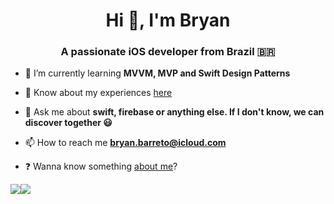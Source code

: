<h1 align="center">Hi 👋, I'm Bryan</h1>
<h3 align="center">A passionate iOS developer from Brazil 🇧🇷</h3>

- 🌱 I’m currently learning **MVVM, MVP and Swift Design Patterns**

- 📄 Know about my experiences [here](https://www.linkedin.com/in/bryanbarreto/)

- 💬 Ask me about **swift, firebase or anything else. If I don't know, we can discover together 😃**

- 📫 How to reach me **bryan.barreto@icloud.com**

- ❓ Wanna know something [about me](https://about.me/bryanbarreto)?

<p align="left"> <a href="https://getbootstrap.com" target="_blank"> <img src="https://raw.githubusercontent.com/
<p align="center"><img src="https://github.com/bryanbarreto/bryanbarreto/blob/main/developer.gif"></p>
